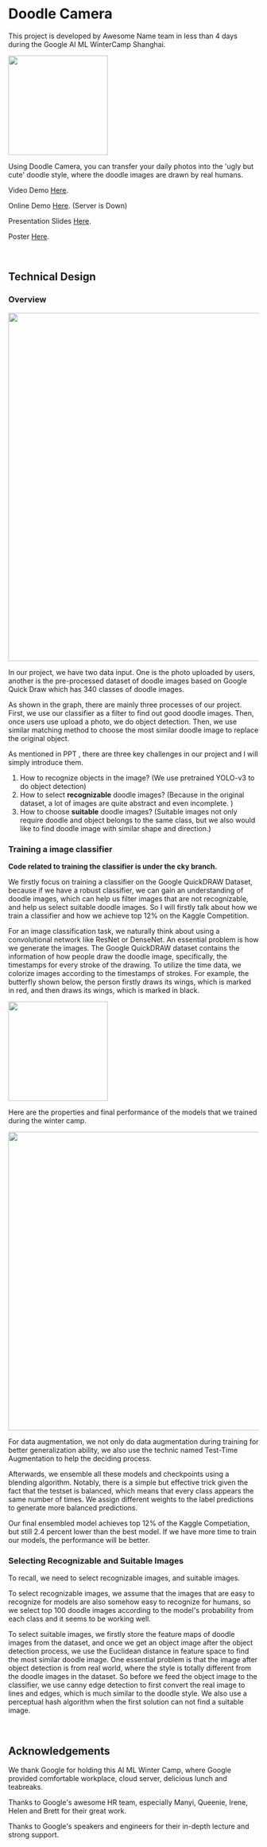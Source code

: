 # Doodle Camera

This project is developed by Awesome Name team in less than 4 days during the Google AI ML WinterCamp Shanghai.

<img src="https://github.com/laylalaisy/Doodle_Camera--AwesomeName/raw/master/phone.png" width="200"/>

Using Doodle Camera, you can transfer your daily photos into the 'ugly but cute' doodle style, where the doodle images are drawn by real humans.

Video Demo [Here][video].

Online Demo [Here][demo]. (Server is Down)

Presentation Slides [Here][presentation].

Poster [Here][poster].

[video]: https://drive.google.com/file/d/1kOy6MtoV0b7BqVu6PDHgSA5XepzeqVLx/view
[demo]: http://165.227.22.95/index
[presentation]: https://docs.google.com/presentation/d/1j50bNXnlmWNMyljWRQDWrnEB-gHcQ4TBbbPqAnHsDx8/edit#slide=id.p1
[poster]: https://docs.google.com/presentation/d/1Cey5EeBEdEqRYktxKW8tOywhIxM0poXg36-HQU4ueUc/edit?usp=sharing

<br/>

## Technical Design

### Overview

<img src="https://github.com/laylalaisy/Doodle_Camera--AwesomeName/raw/master/overview.png" width="700" style="display:inline"/>

In our project, we have two data input. One is the photo uploaded by users, another is the pre-processed dataset of doodle images based on Google Quick Draw which has 340 classes of doodle images.

As shown in the graph, there are mainly three processes of our project. First, we use our classifier as a filter to find out good doodle images. Then, once users use upload a photo, we do object detection. Then, we use similar matching method to choose the most similar doodle image to replace the original object.

As mentioned in PPT , there are three key challenges in our project and I will simply introduce them. 

1. How to recognize objects in the image? (We use pretrained YOLO-v3 to do object detection)
2. How to select **recognizable** doodle images? (Because in the original dataset, a lot of images are quite abstract and even incomplete. )
3. How to choose **suitable** doodle images? (Suitable images not only require doodle and object belongs to the same class, but we also would like to find doodle image with similar shape and direction.)



### Training a image classifier

**Code related to training the classifier is under the cky branch.**

We firstly focus on training a classifier on the Google QuickDRAW Dataset, because if we have a robust classifier, we can gain an understanding of doodle images, which can help us filter images that are not recognizable, and help us select suitable doodle images. So I will firstly talk about how we train a classifier and how we achieve top 12% on the Kaggle Competition.

For an image classification task, we naturally think about using a convolutional network like ResNet or DenseNet. An essential problem is how we generate the images. The Google QuickDRAW dataset contains the information of how people draw the doodle image, specifically, the timestamps for every stroke of the drawing. To utilize the time data, we colorize images according to the timestamps of strokes. For example, the butterfly shown below, the person firstly draws its wings, which is marked in red, and then draws its wings, which is marked in black.

<img src="https://github.com/laylalaisy/Doodle_Camera--AwesomeName/raw/master/butterfly.png" width="200"/>

Here are the properties and final performance of the models that we trained during the winter camp. 

<img src="https://github.com/laylalaisy/Doodle_Camera--AwesomeName/raw/master/chart.png" width="600"/>

For data augmentation, we not only do data augmentation during training for better generalization ability, we also use the technic named Test-Time Augmentation to help the deciding process.

Afterwards, we ensemble all these models and checkpoints using a blending algorithm. Notably, there is a simple but effective trick given the fact that the testset is balanced, which means that every class appears the same number of times. We assign different weights to the label predictions to generate more balanced predictions.

Our final ensembled model achieves top 12% of the Kaggle Competiation, but still 2.4 percent lower than the best model. If we have more time to train our models, the performance will be better.



### Selecting Recognizable and Suitable Images

To recall, we need to select recognizable images, and suitable images. 

To select recognizable images, we assume that the images that are easy to recognize for models are also somehow easy to recognize for humans, so we select top 100 doodle images according to the model's probability from each class and it seems to be working well. 

To select suitable images, we firstly store the feature maps of doodle images from the dataset, and once we get an object image after the object detection process, we use the Euclidean distance in feature space to find the most similar doodle image. One essential problem is that the image after object detection is from real world, where the style is totally different from the doodle images in the dataset. So before we feed the object image to the classifier, we use canny edge detection to first convert the real image to lines and edges, which is much similar to the doodle style. We also use a perceptual hash algorithm when the first solution can not find a suitable image.

</br>

## Acknowledgements

We thank Google for holding this AI ML Winter Camp, where Google provided comfortable workplace, cloud server, delicious lunch and teabreaks. 

Thanks to Google's awesome HR team, especially Manyi, Queenie, Irene, Helen and Brett for their great work. 

Thanks to Google's speakers and engineers for their in-depth lecture and strong support.

